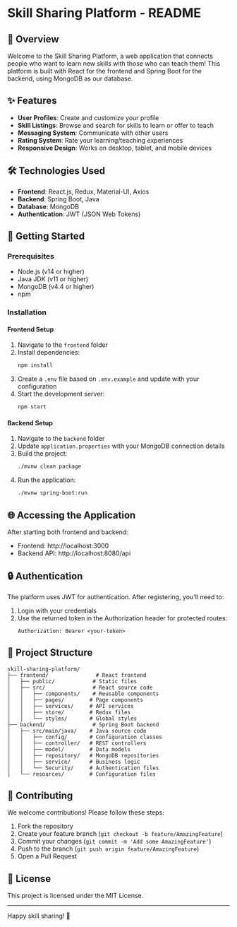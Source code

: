 # Skill Sharing Platform - README

## 🌟 Overview
Welcome to the Skill Sharing Platform, a web application that connects people who want to learn new skills with those who can teach them! This platform is built with React for the frontend and Spring Boot for the backend, using MongoDB as our database.

## ✨ Features
- **User Profiles**: Create and customize your profile
- **Skill Listings**: Browse and search for skills to learn or offer to teach
- **Messaging System**: Communicate with other users
- **Rating System**: Rate your learning/teaching experiences
- **Responsive Design**: Works on desktop, tablet, and mobile devices

## 🛠️ Technologies Used
- **Frontend**: React.js, Redux, Material-UI, Axios
- **Backend**: Spring Boot, Java
- **Database**: MongoDB
- **Authentication**: JWT (JSON Web Tokens)

## 🚀 Getting Started

### Prerequisites
- Node.js (v14 or higher)
- Java JDK (v11 or higher)
- MongoDB (v4.4 or higher)
- npm

### Installation

#### Frontend Setup
1. Navigate to the `frontend` folder
2. Install dependencies:
   ```bash
   npm install
   ```
3. Create a `.env` file based on `.env.example` and update with your configuration
4. Start the development server:
   ```bash
   npm start
   ```

#### Backend Setup
1. Navigate to the `backend` folder
2. Update `application.properties` with your MongoDB connection details
3. Build the project:
   ```bash
   ./mvnw clean package
   ```
4. Run the application:
   ```bash
   ./mvnw spring-boot:run
   ```

## 🌐 Accessing the Application
After starting both frontend and backend:
- Frontend: http://localhost:3000
- Backend API: http://localhost:8080/api

## 🔒 Authentication
The platform uses JWT for authentication. After registering, you'll need to:
1. Login with your credentials
2. Use the returned token in the Authorization header for protected routes:
   ```
   Authorization: Bearer <your-token>
   ```

## 📂 Project Structure
```
skill-sharing-platform/
├── frontend/               # React frontend
│   ├── public/            # Static files
│   ├── src/               # React source code
│   │   ├── components/    # Reusable components
│   │   ├── pages/        # Page components
│   │   ├── services/     # API services
│   │   ├── store/        # Redux files
│   │   └── styles/       # Global styles
├── backend/               # Spring Boot backend
│   ├── src/main/java/    # Java source code
│   │   ├── config/       # Configuration classes
│   │   ├── controller/   # REST controllers
│   │   ├── model/        # Data models
│   │   ├── repository/   # MongoDB repositories
│   │   ├── service/      # Business logic
│   │   └── Security/     # Authentication files
│   └── resources/        # Configuration files
```

## 🤝 Contributing
We welcome contributions! Please follow these steps:
1. Fork the repository
2. Create your feature branch (`git checkout -b feature/AmazingFeature`)
3. Commit your changes (`git commit -m 'Add some AmazingFeature'`)
4. Push to the branch (`git push origin feature/AmazingFeature`)
5. Open a Pull Request

## 📄 License
This project is licensed under the MIT License.

---

Happy skill sharing! 🎉
